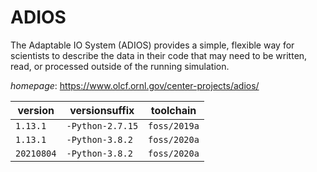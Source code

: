 # ADIOS

The Adaptable IO System (ADIOS) provides a simple, flexible way for scientists to describe the data in their code that may need to be written, read, or processed outside of the running simulation.

*homepage*: <https://www.olcf.ornl.gov/center-projects/adios/>

version | versionsuffix | toolchain
--------|---------------|----------
``1.13.1`` | ``-Python-2.7.15`` | ``foss/2019a``
``1.13.1`` | ``-Python-3.8.2`` | ``foss/2020a``
``20210804`` | ``-Python-3.8.2`` | ``foss/2020a``
